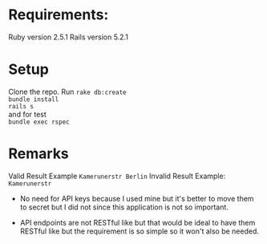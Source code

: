 # Requirements:

Ruby version 2.5.1
Rails version 5.2.1


# Setup

Clone the repo.
Run 
`rake db:create`  
`bundle install`  
`rails s`  
and for test  
`bundle exec rspec`

# Remarks

Valid Result Example `Kamerunerstr Berlin`
Invalid Result Example: `Kamerunerstr`

- No need for API keys because I used mine but it's better to move them to secret but I did not since this application is not so important.

- API endpoints are not RESTful like but that would be ideal to have them RESTful like but the requirement is so simple so it won't also be needed.
